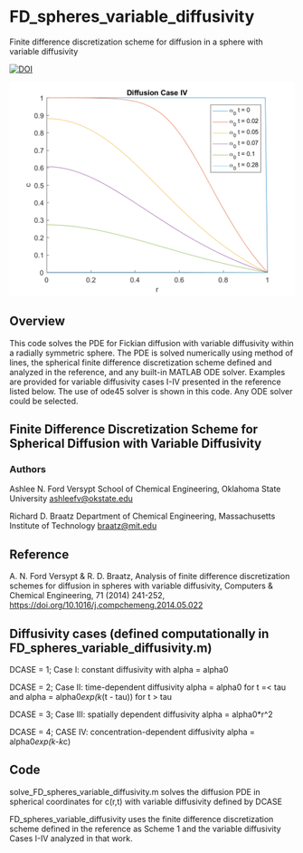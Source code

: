 # FD_spheres_variable_diffusivity
Finite difference discretization scheme for diffusion in a sphere with variable diffusivity

[![DOI](https://zenodo.org/badge/92102324.svg)](https://zenodo.org/badge/latestdoi/92102324)

![GUI screenshot](FD_spheres_variable_diffusivity.png)

## Overview
This code solves the PDE for Fickian diffusion with variable diffusivity within a radially symmetric sphere. The PDE is solved numerically using method of lines, the spherical finite difference discretization scheme defined and analyzed in the reference, and any built-in MATLAB ODE solver. Examples are provided for variable diffusivity cases I-IV presented in the reference listed below. The use of ode45 solver is shown in this code. Any ODE solver could be selected.

## Finite Difference Discretization Scheme for Spherical Diffusion with Variable Diffusivity
### Authors
Ashlee N. Ford Versypt 
School of Chemical Engineering, Oklahoma State University
ashleefv@okstate.edu

Richard D. Braatz
Department of Chemical Engineering, Massachusetts Institute of Technology
braatz@mit.edu

## Reference
A. N. Ford Versypt & R. D. Braatz, Analysis of finite difference discretization schemes for diffusion in spheres with variable diffusivity, Computers & Chemical Engineering, 71 (2014) 241-252, https://doi.org/10.1016/j.compchemeng.2014.05.022

## Diffusivity cases (defined computationally in FD_spheres_variable_diffusivity.m)
DCASE = 1; 
Case I: constant diffusivity with alpha = alpha0

DCASE = 2;
Case II: time-dependent diffusivity
alpha = alpha0 for t =< tau
and
alpha = alpha0*exp(k*(t - tau)) for t > tau

DCASE = 3;
Case III: spatially dependent diffusivity
alpha = alpha0*r^2

DCASE = 4;
CASE IV: concentration-dependent diffusivity
alpha = alpha0*exp(k-k*c)

## Code
solve_FD_spheres_variable_diffusivity.m solves the diffusion PDE in spherical coordinates for c(r,t) with variable diffusivity defined by DCASE

FD_spheres_variable_diffusivity uses the finite difference discretization scheme defined in the reference as Scheme 1 and the variable diffusivity Cases I-IV analyzed in that work.

